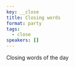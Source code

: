 ```yaml
---
key: __close
title: Closing words
format: party
tags:
  - close
speakers: []
---
```

Closing words of the day
